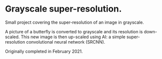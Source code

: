 # Grayscale super-resolution.

Small project covering the super-resolution of an image in grayscale.

A picture of a butterfly is converted to grayscale and its resolution is down-scaled. This new image is then up-scaled using AI: a simple super-resolution convolutional neural network (SRCNN).

Originally completed in February 2021.
